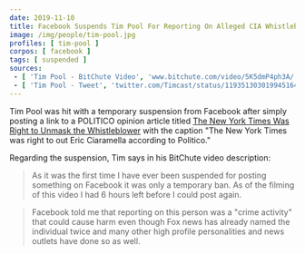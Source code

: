 ```yaml
---
date: 2019-11-10
title: Facebook Suspends Tim Pool For Reporting On Alleged CIA Whistleblower
image: /img/people/tim-pool.jpg
profiles: [ tim-pool ]
corpos: [ facebook ]
tags: [ suspended ]
sources:
 - [ 'Tim Pool - BitChute Video', 'www.bitchute.com/video/5K5dmP4ph3A/' ]
 - [ 'Tim Pool - Tweet', 'twitter.com/Timcast/status/1193513030199451648' ]
---
```


Tim Pool was hit with a temporary suspension from Facebook after simply posting a link to a POLITICO opinion article titled [The New York Times Was Right to Unmask the Whistleblower](https://www.politico.com/magazine/story/2019/09/26/new-york-times-whistleblower-trump-ukraine-228529) with the caption "The New York Times was right to out Eric Ciaramella according to Politico."

Regarding the suspension, Tim says in his BitChute video description:
> As it was the first time I have ever been suspended for posting something on Facebook it was only a temporary ban. As of the filming of this video I had 6 hours left before I could post again.

> Facebook told me that reporting on this person was a "crime activity" that could cause harm even though Fox news has already named the individual twice and many other high profile personalities and news outlets have done so as well.
